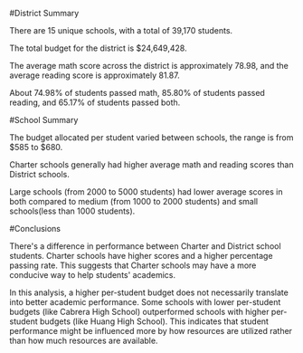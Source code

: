 #District Summary

There are 15 unique schools, with a total of 39,170 students.

The total budget for the district is $24,649,428.

The average math score across the district is approximately 78.98, and the average reading score is approximately 81.87.

About 74.98% of students passed math, 85.80% of students passed reading, and 65.17% of students passed both.

#School Summary

The budget allocated per student varied between schools, the range is from $585 to $680.

Charter schools generally had higher average math and reading scores than District schools.

Large schools (from 2000 to 5000 students) had lower average scores in both compared to medium (from 1000 to 2000 students) and small schools(less than 1000 students).

#Conclusions

There's a difference in performance between Charter and District school students. Charter schools have higher scores and a higher percentage passing rate. This suggests that Charter schools may have a more conducive way to help students' academics.

In this analysis, a higher per-student budget does not necessarily translate into better academic performance. Some schools with lower per-student budgets (like Cabrera High School) outperformed schools with higher per-student budgets (like Huang High School). This indicates that student performance might be influenced more by how resources are utilized rather than how much resources are available.
